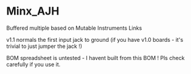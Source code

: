 # Minx_AJH
Buffered multiple based on Mutable Instruments Links

v1.1 normals the first input jack to ground (if you have v1.0 boards - it's trivial to just jumper the jack !)

BOM spreadsheet is untested - I havent built from this BOM ! Pls check carefully if you use it.
